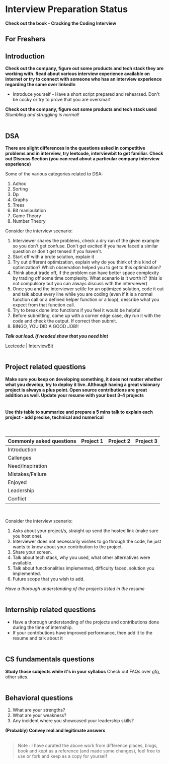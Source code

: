 # Interview Preparation Status

**Check out the book - Cracking the Coding Interview**

<h2>For Freshers</h2>


## Introduction <br>

**Check out the company, figure out some products and tech stack they are working with. Read about various interview experience available on internet or try to connect with someone who has an interview experience regarding the same over linkedIn** <br>

* Introduce yourself - Have a short script prepared and rehearsed. Don't be cocky or try to prove that you are oversmart <br>

**Check out the company, figure out some products and tech stack used** <br>
*Stumbling and struggling is normal!*
<br><br>


## DSA

**There are slight differences in the questions asked in competitive problems and in interview, try leetcode, interviewbit to get familiar. Check out Discuss Section (you can read about a particular company interview experience)**<br>

Some of the various categories related to DSA:
1. Adhoc
2. Sorting
3. Dp
4. Graphs
5. Trees
6. Bit manipulation
7. Game Theory
8. Number Theory

Consider the interview scenario:
1. Interviewer shares the problems, check a dry run of the given example so you don't get confuse. Don't get excited if you have faced a similar question or don't get tensed if you haven't.
1. Start off with a brute solution, explain it
1. Try out different optimization, explain why do you think of this kind of optimization? Which observation helped you to get to this optimization?
1. Think about trade off, if the problem can have better space complexity by trading off some time complexity. What scenario is it worth it? (this is not compulsory but you can always discuss with the interviewer) 
1. Once you and the interviewer settle for an optimized solution, code it out and talk about every line while you are coding (even if it is a normal function call or a defined helper function or a loop), describe what you expect from that function call.
1. Try to break done into functions if you feel it would be helpful
1. Before submitting, come up with a corner edge case, dry run it with the code and check the output. If correct then submit.
1. BINGO, YOU DID A GOOD JOB!!

***Talk out loud. If needed show that you need hint***

[Leetcode](https://leetcode.com/) | [InterviewBit](https://www.interviewbit.com/) 
<br><br>


## Project related questions

**Make sure you keep on developing something, it does not matter whether what you develop, try to deploy it live. Although having a great visionary project is always a plus point. Open source contributions are great addition as well. Update your resume with your best 3-4 projects**  
<br>

#### Use this table to summarize and prepare a 5 mins talk to explain each project - add precise, technical and numerical 
<br>

Commonly asked questions | Project 1 | Project 2 | Project 3
------------------------ | --------- | --------- | ----------
Introduction | | | 
Callenges | | |
Need/Inspiration | | |
Mistakes/Failure | | |
Enjoyed | | |
Leadership | | |
Conflict | | |
<br>

Consider the interview scenario:
1. Asks about your project/s, straight up send the hosted link (make sure you host one).
2. Interviewer does not necessarily wishes to go through the code, he just wants to know about your contribution to the project.
3. Share your screen.
4. Talk about tech stack, why you used, what other alternatives were available.
5. Talk about functionalities implemented, difficulty faced, solution you implemented.
6. Future scope that you wish to add.


*Have a thorough understanding of the projects listed in the resume*
<br><br>


## Internship related questions

* Have a thorough understanding of the projects and contributions done during the time of internship. 
* If your contributions have improved performance, then add it to the resume and talk about it
<br><br>


## CS fundamentals questions

**Study those subjects while it's in your syllabus**
Check out FAQs over gfg, other sites.
<br><br>


## Behavioral questions

1. What are your strengths?
1. What are your weakness?
1. Any incident where you showcased your leadership skills?

**(Probably) Convey real and legitimate answers**
<br><br>

> Note : I have curated the above work from difference places, blogs, book and kept as a reference (and made some changes), feel free to use or fork and keep 
as a copy for yourself

